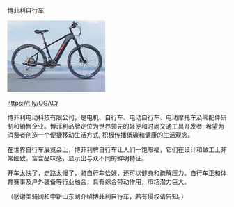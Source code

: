 博菲利自行车


![博菲利自行车](https://github.com/ywangnccu/ywang/blob/main/images/BIKE.jpg)

https://t.ly/OGACr

博菲利电动科技有限公司，是电机、自行车、电动自行车、电动摩托车及零配件研制和销售企业。博菲利品牌定位为世界领先的轻便和时尚交通工具开发者, 希望为消费者创造一个便捷移动生活方式, 积极传播低碳和健康的生活观念。

在世界自行车展览会上，博菲利牌自行车让人们一饱眼福，它们在设计和做工上非常细致，富含品味感，显示出与众不同的鲜明特征。

开车太快了，走路太慢了，骑自行车恰好，还可以健身和疏解压力。自行车正和体育赛事及户外装备等行业融合，具有综合带动作用，市场潜力巨大。

（感谢美骑网和中新山东网介绍博菲利自行车，若有侵权请告知。）
